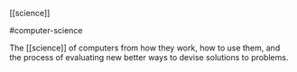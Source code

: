 [[science]]

#computer-science

The [[science]] of computers from how they work, how to use them, and the process of evaluating new better ways to devise solutions to problems.